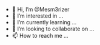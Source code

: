 - 👋 Hi, I’m @Mesm3rizer
- 👀 I’m interested in ...
- 🌱 I’m currently learning ...
- 💞️ I’m looking to collaborate on ...
- 📫 How to reach me ...

<!---
Mesm3rizer/Mesm3rizer is a ✨ special ✨ repository because its `README.md` (this file) appears on your GitHub profile.
You can click the Preview link to take a look at your changes.
--->
